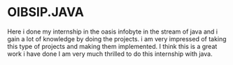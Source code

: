 # OIBSIP.JAVA
Here i done my internship in the oasis infobyte in the stream of java and i gain a lot of knowledge by doing the projects.
i am very impressed of taking this type of projects and making them implemented.
I think this is a great work i have done 
I am very much thrilled to do this internship with java.
